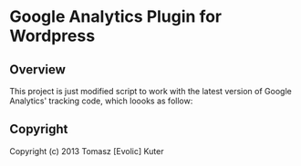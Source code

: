 Google Analytics Plugin for Wordpress
================================

Overview
--------------------------------
This project is just modified script to work with the latest version of
Google Analytics' tracking code, which loooks as follow:


<script>  
  (function(i,s,o,g,r,a,m){i['GoogleAnalyticsObject']=r;i[r]=i[r]||function(){  
  (i[r].q=i[r].q||[]).push(arguments)},i[r].l=1*new Date();a=s.createElement(o),  
  m=s.getElementsByTagName(o)[0];a.async=1;a.src=g;m.parentNode.insertBefore(a,m)  
  })(window,document,'script','//www.google-analytics.com/analytics.js','ga');  
  
  ga('create', 'UA-12345678-1', 'domain.com');  
  ga('send', 'pageview');  
</script>  


Copyright
--------------------------------
Copyright (c) 2013 Tomasz [Evolic] Kuter